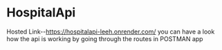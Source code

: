 # HospitalApi
Hosted Link--https://hospitalapi-leeh.onrender.com/
you can have a look how the api is working by going through the routes in POSTMAN app
